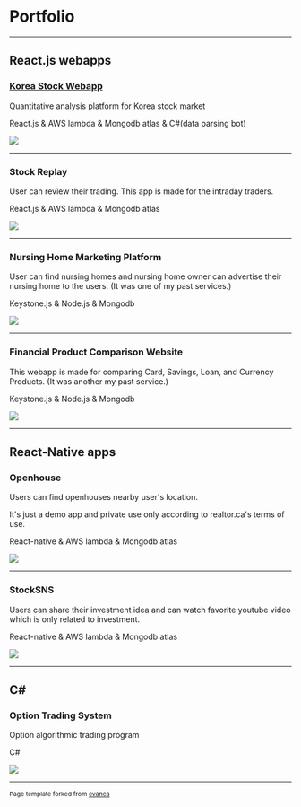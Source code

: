 # Portfolio

---

## React.js webapps

### [Korea Stock Webapp](http://lowpbr.surge.sh/)

Quantitative analysis platform for Korea stock market

React.js & AWS lambda & Mongodb atlas & C#(data parsing bot)

<img src="images/lowpbr.gif?raw=true"/>

---

### Stock Replay

User can review their trading. This app is made for the intraday traders.

React.js & AWS lambda & Mongodb atlas

<img src="images/stockreplay.gif?raw=true"/>

---

### Nursing Home Marketing Platform

User can find nursing homes and nursing home owner can advertise their nursing home to the users.
(It was one of my past services.)

Keystone.js & Node.js & Mongodb

<img src="images/silvermoa4.PNG?raw=true"/>

---

### Financial Product Comparison Website

This webapp is made for comparing Card, Savings, Loan, and Currency Products.
(It was another my past service.)

Keystone.js & Node.js & Mongodb

<img src="images/atmarket3.PNG?raw=true"/>

---

## React-Native apps

### Openhouse

Users can find openhouses nearby user's location.

It's just a demo app and private use only according to realtor.ca's terms of use.

React-native & AWS lambda & Mongodb atlas

<img src="images/openhouse.gif?raw=true"/>

---

### StockSNS

Users can share their investment idea and can watch favorite youtube video which is only related to investment.

React-native & AWS lambda & Mongodb atlas

<img src="images/stockSNS.gif?raw=true"/>

---

## C<i>#</i>

### Option Trading System

Option algorithmic trading program

C#

<img src="images/tradingsystem.PNG?raw=true"/>

---

<p style="font-size:11px">Page template forked from <a href="https://github.com/evanca/quick-portfolio">evanca</a></p>
<!-- Remove above link if you don't want to attibute -->
